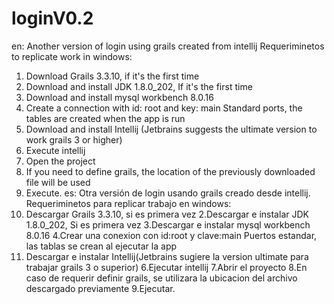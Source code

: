 # loginV0.2
en:
Another version of login using grails created from intellij
Requeriminetos to replicate work in windows:
1. Download Grails 3.3.10, if it's the first time
2. Download and install JDK 1.8.0_202, If it's the first time
3. Download and install mysql workbench 8.0.16
4. Create a connection with id: root and key: main Standard ports, the tables are created when the app is run
5. Download and install Intellij (Jetbrains suggests the ultimate version to work grails 3 or higher)
6. Execute intellij
7. Open the project
8. If you need to define grails, the location of the previously downloaded file will be used
9. Execute.
es:
Otra versión de login usando grails creado desde intellij.
Requeriminetos para replicar trabajo en windows:
1. Descargar Grails 3.3.10, si es primera vez
2.Descargar e instalar JDK 1.8.0_202, Si es primera vez
3.Descargar e instalar mysql workbench 8.0.16
4.Crear una conexion con id:root y clave:main Puertos estandar, las tablas se crean al ejecutar la app
5. Descargar e instalar Intellij(Jetbrains sugiere la version ultimate para trabajar grails 3 o superior)
6.Ejecutar intellij
7.Abrir el proyecto
8.En caso de requerir definir grails, se utilizara la ubicacion del archivo descargado previamente
9.Ejecutar.
